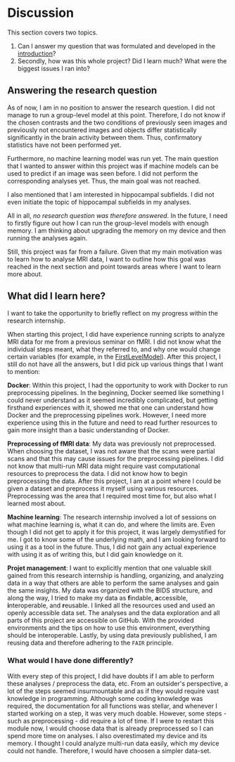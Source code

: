 # Discussion

This section covers two topics. 

1. Can I answer my question that was formulated and developed in the [introduction](./markdown/data_set.md)?
2. Secondly, how was this whole project? Did I learn much? What were the biggest issues I ran into?

## Answering the research question
As of now, I am in no position to answer the research question. I did not manage to run a group-level model at this point. Therefore, I do not know if the chosen contrasts and the two conditions of previously seen images and previously not encountered images and objects differ statistically significantly in the brain activity between them. Thus, confirmatory statistics have not been performed yet.

Furthermore, no machine learning model was run yet. The main question that I wanted to answer within this project was if machine models can be used to predict if an image was seen before. I did not perform the corresponding analyses yet. Thus, the main goal was not reached.

I also mentioned that I am interested in hippocampal subfields. I did not even initiate the topic of hippocampal subfields in my analyses. 

All in all, *no research question was therefore answered*. In the future, I need to firstly figure out how I can run the group-level models with enough memory. I am thinking about upgrading the memory on my device and then running the analyses again.

Still, this project was far from a failure. Given that my main motivation was to learn how to analyse MRI data, I want to outline how this goal was reached in the next section and point towards areas where I want to learn more about. 

## What did I learn here?

I want to take the opportunity to briefly reflect on my progress within the research internship. 

When starting this project, I did have experience running scripts to analyze MRI data for me from a previous seminar on fMRI. I did not know what the individual steps meant, what they referred to, and why one would change certain variables (for example, in the [FirstLevelModel](https://nilearn.github.io/dev/modules/generated/nilearn.glm.first_level.FirstLevelModel.html)). After this project, I still do not have all the answers, but I did pick up various things that I want to mention:

**Docker**: Within this project, I had the opportunity to work with Docker to run preprocessing pipelines. In the beginning, Docker seemed like something I could never understand as it seemed incredibly complicated, but getting firsthand experiences with it, showed me that one can understand how Docker and the preprocessing pipelines work. However, I need more experience using this in the future and need to read further resources to gain more insight than a basic understanding of Docker.

**Preprocessing of fMRI data**: My data was previously not preprocessed. When choosing the dataset, I was not aware that the scans were partial scans and that this may cause issues for the preprocessing pipelines. I did not know that multi-run MRI data might require vast computational resources to preprocess the data. I did not know how to begin preprocessing the data. After this project, I am at a point where I could be given a dataset and preprocess it myself using various resources. Preprocessing was the area that I required most time for, but also what I learned most about.

**Machine learning**: The research internship involved a lot of sessions on what machine learning is, what it can do, and where the limits are. Even though I did not get to apply it for this project, it was largely demystified for me. I got to know some of the underlying math, and I am looking forward to using it as a tool in the future. Thus, I did not gain any actual experience with using it as of writing this, but I did gain knowledge on it.

**Projet management**: I want to explicitly mention that one valuable skill gained from this research internship is handling, organizing, and analyzing data in a way that others are able to perform the same analyses and gain the same insights. My data was organized with the BIDS structure, and along the way, I tried to make my data as **f**indable, **a**ccessible, **i**nteroperable, and **r**eusable. I linked all the resources used and used an openly accessible data set. The analyses and the data exploration and all parts of this project are accessible on GitHub. With the provided environments and the tips on how to use this environment, everything should be interoperable. Lastly, by using data previously published, I am reusing data and therefore adhering to the `FAIR` principle.

### What would I have done differently?

With every step of this project, I did have doubts if I am able to perform these analyses / preprocess the data, etc. From an outsider's perspective, a lot of the steps seemed insurmountable and as if they would require vast knowledge in programming. Although some coding knowledge was required, the documentation for all functions was stellar, and whenever I started working on a step, it was very much doable. However, some steps - such as preprocessing - did require a lot of time. If I were to restart this module now, I would choose data that is already preprocessed so I can spend more time on analyses. I also overestimated my device and its memory. I thought I could analyze multi-run data easily, which my device could not handle. Therefore, I would have choosen a simpler data-set. 